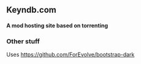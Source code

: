 ## Keyndb.com

#### A mod hosting site based on torrenting

### Other stuff

Uses https://github.com/ForEvolve/bootstrap-dark
